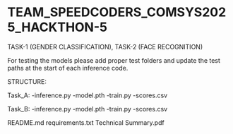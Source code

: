 # TEAM_SPEEDCODERS_COMSYS2025_HACKTHON-5
TASK-1 (GENDER CLASSIFICATION), TASK-2 (FACE RECOGNITION)


For testing the models please add proper test folders and update the test paths at the start of each inference code.


STRUCTURE:

Task_A:
    -inference.py
    -model.pth
    -train.py
    -scores.csv

Task_B:
    -inference.py
    -model.pth
    -train.py
    -scores.csv

README.md
requirements.txt
Technical Summary.pdf
